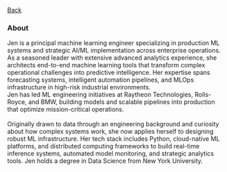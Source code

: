 [Back](https://zenjen-devs.github.io)

### About

<p align="left">  
Jen is a principal machine learning engineer specializing in production ML systems and strategic AI/ML implementation across enterprise operations. As a seasoned leader with extensive advanced analytics experience, she architects end-to-end machine learning tools that transform complex operational challenges into predictive intelligence. Her expertise spans forecasting systems, intelligent automation pipelines, and MLOps infrastructure in high-risk industrial environments. <br>
Jen has led ML engineering initiatives at Raytheon Technologies, Rolls-Royce, and BMW, building models and scalable pipelines into production that optimize mission-critical operations.
<br>
  <br>
Originally drawn to data through an engineering background and curiosity about how complex systems work, she now applies herself to designing robust ML infrastructure. Her tech stack includes Python, cloud-native ML platforms, and distributed computing frameworks to build real-time inference systems, automated model monitoring, and strategic analytics tools. Jen holds a degree in Data Science from New York University.

</p>






